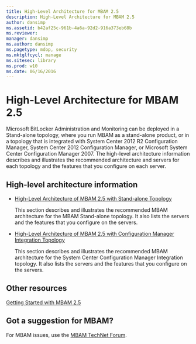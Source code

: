 ```yaml
---
title: High-Level Architecture for MBAM 2.5
description: High-Level Architecture for MBAM 2.5
author: dansimp
ms.assetid: b42af25c-961b-4a6a-92d2-916a373eb68b
ms.reviewer: 
manager: dansimp
ms.author: dansimp
ms.pagetype: mdop, security
ms.mktglfcycl: manage
ms.sitesec: library
ms.prod: w10
ms.date: 06/16/2016
---
```



# High-Level Architecture for MBAM 2.5


Microsoft BitLocker Administration and Monitoring can be deployed in a Stand-alone topology, where you run MBAM as a stand-alone product, or in a topology that is integrated with System Center 2012 R2 Configuration Manager, System Center 2012 Configuration Manager, or Microsoft System Center Configuration Manager 2007. The high-level architecture information describes and illustrates the recommended architecture and servers for each topology and the features that you configure on each server.

## High-level architecture information


-   [High-Level Architecture of MBAM 2.5 with Stand-alone Topology](high-level-architecture-of-mbam-25-with-stand-alone-topology.md)

    This section describes and illustrates the recommended MBAM architecture for the MBAM Stand-alone topology. It also lists the servers and the features that you configure on the servers.

-   [High-Level Architecture of MBAM 2.5 with Configuration Manager Integration Topology](high-level-architecture-of-mbam-25-with-configuration-manager-integration-topology.md)

    This section describes and illustrates the recommended MBAM architecture for the System Center Configuration Manager Integration topology. It also lists the servers and the features that you configure on the servers.

## Other resources


[Getting Started with MBAM 2.5](getting-started-with-mbam-25.md)

## Got a suggestion for MBAM?

For MBAM issues, use the [MBAM TechNet Forum](https://social.technet.microsoft.com/Forums/home?forum=mdopmbam).

 

 





